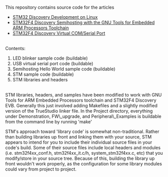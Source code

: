 
This repository contains source code for the articles
* [STM32 Discovery Development on Linux](http://www.wolinlabs.com/blog/linux.stm32.discovery.gcc.html) 
* [STM32F4 Discovery Semihosting with the GNU Tools for Embedded ARM Processors Toolchain](http://www.wolinlabs.com/blog/stm32f4.semihosting.html)
* [STM32F4 Discovery Virtual COM/Serial Port](http://www.wolinlabs.com/blog/stm32f4.virtual.com.port.html)



<br>
Contents:

1. LED blinker sample code (buildable)
2. USB virtual serial port code (buildable)
2. Semihosting Hello World sample code (buildable)
3. STM sample code (buildable)
4. STM libraries and headers


<br>
STM libraries, headers, and samples have been modified to work with GNU Tools for ARM Embedded Processors toolchain and STM32F4 Discovery EVB.   Generally this just involved adding Makefiles and a slightly modified version of the TrueStudio linker file.   In the Project directory, everything under Demonstration, FW\_upgrade, and Peripheral\_Examples is buildable from the command line by running 'make'

STM's approach toward 'library code' is somewhat non-traditional.  Rather than building libraries up front and linking them with your source, STM appears to intend for you to include their individual source files in your code's build.   Some of their source files include local headers and modules (i.e. stm32f4xx\_conf.h, stm32f4xx\_it.c/h, system\_stm32f4xx.c, etc) that you modify/store in your source tree.  Because of this, building the library up front wouldn't work properly, as the configuration for some library modules could vary from project to project.





